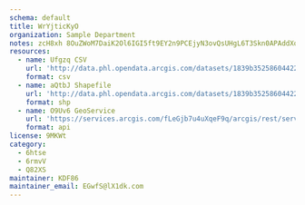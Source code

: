 ```yaml
---
schema: default
title: WrYjticKyO 
organization: Sample Department 
notes: zcH8xh 8OuZWoM7DaiK2Ol6IGI5ft9EY2n9PCEjyN3ovQsUHgL6T3Skn0APAddXqpb4qXsFMp4irG1ua70eWRQJDBwTJYLNlBKgy 
resources:
  - name: Ufgzq CSV
    url: 'http://data.phl.opendata.arcgis.com/datasets/1839b35258604422b0b520cbb668df0d_0.csv'
    format: csv
  - name: aQtbJ Shapefile
    url: 'http://data.phl.opendata.arcgis.com/datasets/1839b35258604422b0b520cbb668df0d_0.zip'
    format: shp
  - name: O9Uv6 GeoService
    url: 'https://services.arcgis.com/fLeGjb7u4uXqeF9q/arcgis/rest/services/Air_Monitoring_Stations/FeatureServer/0/query'
    format: api
license: 9MKWt 
category:
  - 6htse 
  - 6rmvV 
  - Q82XS 
maintainer: KDF86  
maintainer_email: EGwfS@lX1dk.com
---
```


